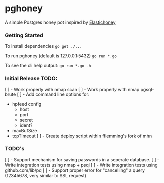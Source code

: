# pghoney

A simple Postgres honey pot inspired by [Elastichoney](https://github.com/jordan-wright/elastichoney)

### Getting Started

To install dependencies
`go get ./...`

To run pghoney (default is 127.0.0.1:5432)
`go run *.go`

To see the cli help output:
`go run *.go -h`

### Initial Release TODO:
[ ] - Work properly with nmap scan
[ ] - Work properly with nmap pgsql-brute
[ ] - Add command line options for:
  * hpfeed config
    - host
    - port
    - secret
    - ident?
  * maxBufSize
  * tcpTimeout
[ ] - Create deploy script within fflemming's fork of mhn

### TODO's
[ ] - Support mechanism for saving passwords in a seperate database.
[ ] - Write integration tests using nmap + psql
[ ] - Write integration tests using github.com/lib/pq
[ ] - Support proper error for "cancelling" a query (12345678, very similar to SSL request)
